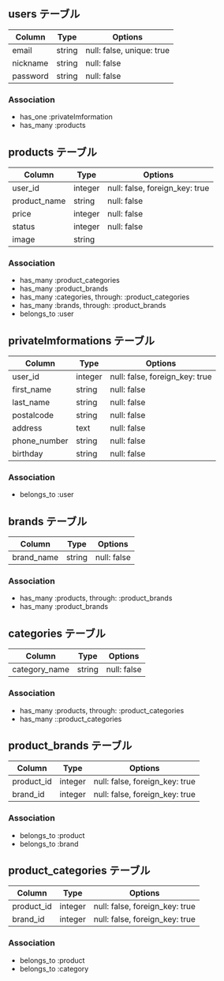 ## users テーブル

| Column   | Type   | Options                   |
| -------- | ------ | ------------------------- |
| email    | string | null: false, unique: true |
| nickname | string | null: false               |
| password | string | null: false               |

### Association

- has_one :privateImformation
- has_many :products

## products テーブル

| Column       | Type    | Options                        |
| ------------ | ------- | ------------------------------ |
| user_id      | integer | null: false, foreign_key: true |
| product_name | string  | null: false                    |
| price        | integer | null: false                    |
| status       | integer | null: false                    |
| image        | string  |                                |

### Association

- has_many :product_categories
- has_many :product_brands
- has_many :categories, through: :product_categories
- has_many :brands, through: :product_brands
- belongs_to :user

## privateImformations テーブル

| Column       | Type    | Options                        |
| ------------ | ------- | ------------------------------ |
| user_id      | integer | null: false, foreign_key: true |
| first_name   | string  | null: false                    |
| last_name    | string  | null: false                    |
| postalcode   | string  | null: false                    |
| address      | text    | null: false                    |
| phone_number | string  | null: false                    |
| birthday     | string  | null: false                    |

### Association

- belongs_to :user

## brands テーブル

| Column     | Type   | Options     |
| ---------- | ------ | ----------- |
| brand_name | string | null: false |

### Association

- has_many :products, through: :product_brands
- has_many :product_brands

## categories テーブル

| Column        | Type   | Options     |
| ------------- | ------ | ----------- |
| category_name | string | null: false |

### Association

- has_many :products, through: :product_categories
- has_many ::product_categories

## product_brands テーブル

| Column     | Type    | Options                        |
| ---------- | ------- | ------------------------------ |
| product_id | integer | null: false, foreign_key: true |
| brand_id   | integer | null: false, foreign_key: true |

### Association

- belongs_to :product
- belongs_to :brand

## product_categories テーブル

| Column     | Type    | Options                        |
| ---------- | ------- | ------------------------------ |
| product_id | integer | null: false, foreign_key: true |
| brand_id   | integer | null: false, foreign_key: true |

### Association

- belongs_to :product
- belongs_to :category
